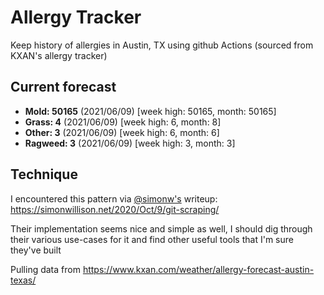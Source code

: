 # Allergy Tracker

Keep history of allergies in Austin, TX using github Actions (sourced from KXAN's allergy tracker)

## Current forecast
<!-- INJECT FORECAST -->
- **Mold: 50165** (2021/06/09)  [week high: 50165, month: 50165]
- **Grass: 4** (2021/06/09)  [week high: 6, month: 8]
- **Other: 3** (2021/06/09)  [week high: 6, month: 6]
- **Ragweed: 3** (2021/06/09)  [week high: 3, month: 3]
<!-- END INJECT FORECAST -->

## Technique

I encountered this pattern via [@simonw's](https://github.com/simonw) writeup: https://simonwillison.net/2020/Oct/9/git-scraping/

Their implementation seems nice and simple as well, I should dig through their various use-cases for it and find other useful tools that I'm sure they've built

Pulling data from https://www.kxan.com/weather/allergy-forecast-austin-texas/
